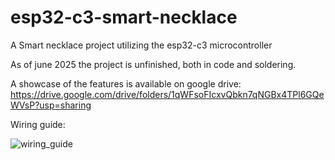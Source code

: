 # esp32-c3-smart-necklace

A Smart necklace project utilizing the esp32-c3 microcontroller

As of june 2025 the project is unfinished, both in code and soldering.

A showcase of the features is available on google drive: https://drive.google.com/drive/folders/1qWFsoFIcxvQbkn7qNGBx4TPl6GQeWVsP?usp=sharing

Wiring guide:

![wiring_guide](https://github.com/user-attachments/assets/8aba8acf-eb6a-44cd-a629-9eda9d2e9f88)
